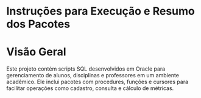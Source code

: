 # Instruções para Execução e Resumo dos Pacotes

<h1> Visão Geral</h1>
Este projeto contém scripts SQL desenvolvidos em Oracle para gerenciamento de alunos, disciplinas e professores em um ambiente acadêmico. Ele inclui pacotes com procedures, funções e cursores para facilitar operações como cadastro, consulta e cálculo de métricas.
